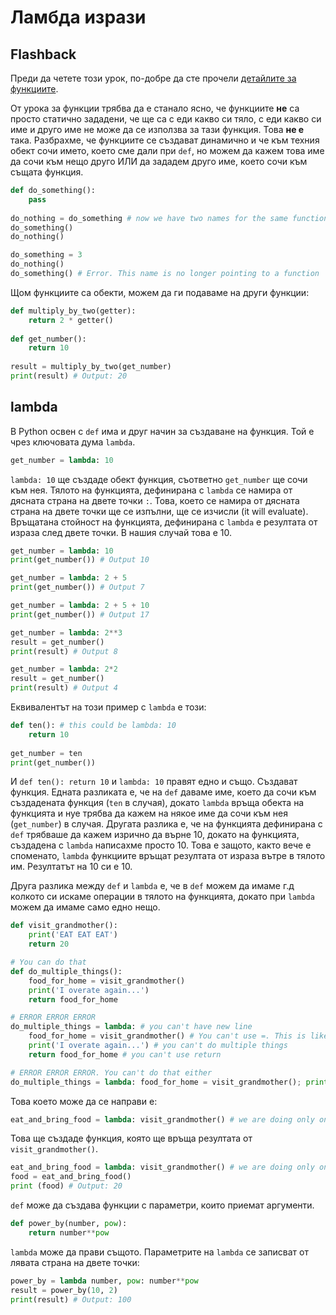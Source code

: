 # Ламбда изрази

## Flashback

Преди да четете този урок, по-добре да сте прочели [детайлите за функциите](https://github.com/bkolarov/elsys_python_course_9a_2016/blob/master/term2/functions/function_details.md). 

От урока за функции трябва да е станало ясно, че функциите **не** са просто статично зададени, че ще са с еди какво си тяло, с еди какво си име и друго име не може да се използва за тази функция. Това **не е** така. Разбрахме, че функциите се създават динамично и че към техния обект сочи името, което сме дали при `def`, но можем да кажем това име да сочи към нещо друго ИЛИ да зададем друго име, което сочи към същата функция.

```python
def do_something():
	pass
  
do_nothing = do_something # now we have two names for the same function
do_something()
do_nothing()

do_something = 3
do_nothing()
do_something() # Error. This name is no longer pointing to a function
```

Щом функциите са обекти, можем да ги подаваме на други функции:
```python
def multiply_by_two(getter):
	return 2 * getter()
	
def get_number():
	return 10
	
result = multiply_by_two(get_number)
print(result) # Output: 20
```
## lambda

В Python освен с `def` има и друг начин за създаване на функция. Той е чрез ключовата дума `lambda`. 
```python
get_number = lambda: 10
```

`lambda: 10` ще създаде обект функция, съответно `get_number` ще сочи към нея. Тялото на функцията, дефинирана с `lambda` се намира от дясната страна на двете точки `:`. Това, което се намира от дясната страна на двете точки ще се изпълни, ще се изчисли (it will evaluate). Връщатана стойност на функцията, дефинирана с `lambda` е резултата от израза след двете точки. В нашия случай това е 10.

```python
get_number = lambda: 10
print(get_number()) # Output 10
```

```python
get_number = lambda: 2 + 5
print(get_number()) # Output 7
```

```python
get_number = lambda: 2 + 5 + 10
print(get_number()) # Output 17
```

```python
get_number = lambda: 2**3
result = get_number()
print(result) # Output 8
```

```python
get_number = lambda: 2*2
result = get_number()
print(result) # Output 4
```

Еквивалентът на този пример с `lambda` е този:
```python
def ten(): # this could be lambda: 10
	return 10
    
get_number = ten
print(get_number())
```

И `def ten(): return 10` и `lambda: 10` правят едно и също. Създават функция. Едната разликата е, че на `def` даваме име, което да сочи към създадената функция (`ten` в случая), докато `lambda` връща обекта на функцията и нуе трябва да кажем на някое име да сочи към нея (`get_number`) в случая. Другата разлика е, че на функцията дефинирана с `def` трябваше да кажем изрично да върне 10, докато на функцията, създадена с `lambda` написахме просто 10. Това е защото, както вече е споменато, `lambda` функциите връщат резултата от израза вътре в тялото им. Резултатът на 10 си е 10.

Друга разлика между `def` и `lambda` е, че в `def` можем да имаме г.д колкото си искаме операции в тялото на функцията, докато при `lambda` можем да имаме само едно нещо.

```python
def visit_grandmother():
	print('EAT EAT EAT')
	return 20
```

```python
# You can do that
def do_multiple_things():
	food_for_home = visit_grandmother()
	print('I overate again...')
	return food_for_home
```
```python
# ERROR ERROR ERROR
do_multiple_things = lambda: # you can't have new line
	food_for_home = visit_grandmother() # You can't use =. This is like two operations. First you call visit_grandmother() and then u asign the result to food_for_home.
	print('I overate again...') # you can't do multiple things
	return food_for_home # you can't use return
```
```python
# ERROR ERROR ERROR. You can't do that either
do_multiple_things = lambda: food_for_home = visit_grandmother(); print('I overate again...'); return food_for_home
```

Това което може да се направи е:
```python
eat_and_bring_food = lambda: visit_grandmother() # we are doing only one thing here
```
Това ще създаде функция, която ще връща резултата от `visit_grandmother()`. 

```python
eat_and_bring_food = lambda: visit_grandmother() # we are doing only one thing here
food = eat_and_bring_food()
print (food) # Output: 20
```

`def` може да създава функции с параметри, които приемат аргументи.
```python
def power_by(number, pow):
	return number**pow
```

`lambda` може да прави същото. Параметрите на `lambda` се записват от лявата страна на двете точки:
```python
power_by = lambda number, pow: number**pow
result = power_by(10, 2)
print(result) # Output: 100
```

